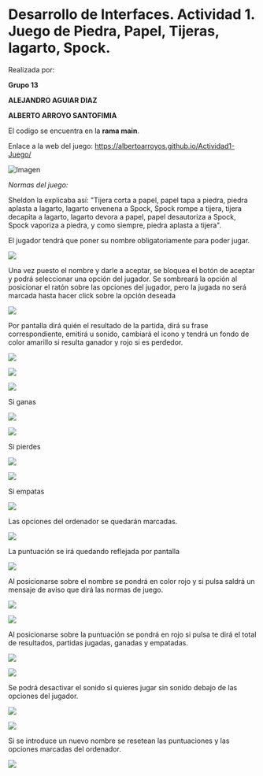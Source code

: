 ﻿# Desarrollo de Interfaces. Actividad 1. Juego de Piedra, Papel, Tijeras, lagarto, Spock.

Realizada por:

**Grupo 13**

**ALEJANDRO AGUIAR DIAZ**

**ALBERTO ARROYO SANTOFIMIA**

El codigo se encuentra en la **rama main**.

Enlace a la web del juego:
https://albertoarroyos.github.io/Actividad1-Juego/


![Imagen](imgReadme/i001.png)

*Normas del juego:*

Sheldon la explicaba así: "Tijera corta a papel, papel tapa a piedra, piedra aplasta a lagarto, lagarto envenena a Spock, Spock rompe a tijera, tijera decapita a lagarto, lagarto devora a papel, papel desautoriza a Spock, Spock vaporiza a piedra, y como siempre, piedra aplasta a tijera".

El jugador tendrá que poner su nombre obligatoriamente para poder jugar. 

![](imgReadme\i002.png)

Una vez puesto el nombre y darle a aceptar, se bloquea el botón de aceptar y podrá seleccionar una opción del jugador. Se sombreará la opción al posicionar el ratón sobre las opciones del jugador, pero la jugada no será marcada hasta hacer click sobre la opción deseada

![](imgReadme\i003.png)


Por pantalla dirá quién el resultado de la partida, dirá su frase correspondiente, emitirá u sonido, cambiará el icono y tendrá un fondo de color amarillo si resulta ganador y rojo si es perdedor.

![](imgReadme\i004.png)

![](imgReadme\i005.png)

![](imgReadme\i006.png)

Si ganas

![](imgReadme\i007.png)

![](imgReadme\i008.png)

Si pierdes

![](imgReadme\i009.png)

![](imgReadme\i010.png)

Si empatas

![](imgReadme\i011.png)

Las opciones del ordenador se quedarán marcadas.

![](imgReadme\i012.png)

La puntuación se irá quedando reflejada por pantalla 

![](imgReadme\i013.png)

Al posicionarse sobre el nombre se pondrá en color rojo y si pulsa saldrá un mensaje de aviso que dirá las normas de juego. 

![](imgReadme\i014.png)

![](imgReadme\i015.png)

Al posicionarse sobre la puntuación se pondrá en rojo si pulsa te dirá el total de resultados, partidas jugadas, ganadas y empatadas.

![](imgReadme\i016.png)

![](imgReadme\i017.png)

Se podrá desactivar el sonido si quieres jugar sin sonido debajo de las opciones del jugador.

![](imgReadme\i018.png)

![](imgReadme\i019.png)

Si se introduce un nuevo nombre se resetean las puntuaciones y las opciones marcadas del ordenador.

![](imgReadme\i020.png)
